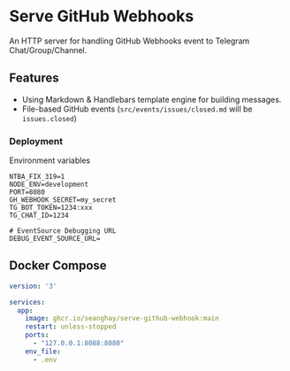 # Serve GitHub Webhooks

An HTTP server for handling GitHub Webhooks event to Telegram Chat/Group/Channel.


## Features

- Using Markdown & Handlebars template engine for building messages.
- File-based GitHub events (`src/events/issues/closed.md` will be `issues.closed`)


### Deployment

Environment variables

```env
NTBA_FIX_319=1
NODE_ENV=development
PORT=8080
GH_WEBHOOK_SECRET=my_secret
TG_BOT_TOKEN=1234:xxx
TG_CHAT_ID=1234

# EventSource Debugging URL
DEBUG_EVENT_SOURCE_URL=
```


## Docker Compose


```yml
version: '3'

services:
  app:
    image: ghcr.io/seanghay/serve-github-webhook:main
    restart: unless-stopped
    ports:
      - "127.0.0.1:8088:8080"
    env_file:
      - .env
```
